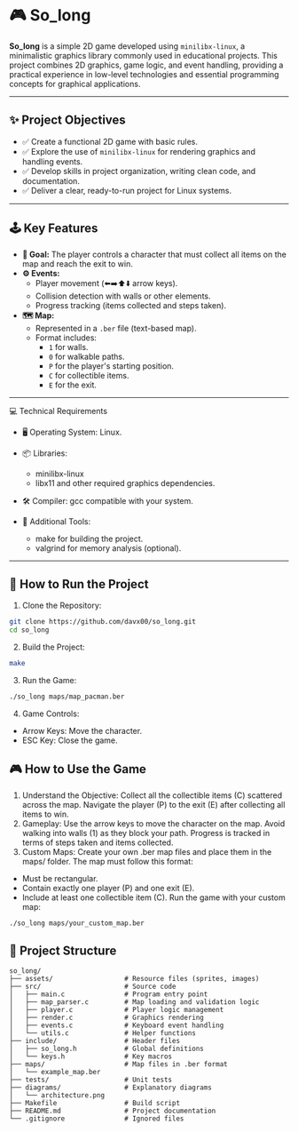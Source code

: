 # 🎮 So_long  

**So_long** is a simple 2D game developed using `minilibx-linux`, a minimalistic graphics library commonly used in educational projects. This project combines 2D graphics, game logic, and event handling, providing a practical experience in low-level technologies and essential programming concepts for graphical applications.  

---

## ✨ Project Objectives  

- ✅ Create a functional 2D game with basic rules.  
- ✅ Explore the use of `minilibx-linux` for rendering graphics and handling events.  
- ✅ Develop skills in project organization, writing clean code, and documentation.  
- ✅ Deliver a clear, ready-to-run project for Linux systems.  

---

## 🕹️ Key Features  

- **🎯 Goal:** The player controls a character that must collect all items on the map and reach the exit to win.  
- **⚙️ Events:**  
  - Player movement (⬅️➡️⬆️⬇️ arrow keys).  
  - Collision detection with walls or other elements.  
  - Progress tracking (items collected and steps taken).  
- **🗺️ Map:**  
  - Represented in a `.ber` file (text-based map).  
  - Format includes:  
    - `1` for walls.  
    - `0` for walkable paths.  
    - `P` for the player's starting position.  
    - `C` for collectible items.  
    - `E` for the exit.

---

💻 Technical Requirements
- 🖥️ Operating System: Linux.
- 📦 Libraries:
  - minilibx-linux
  - libx11 and other required graphics dependencies.

- 🛠️ Compiler: gcc compatible with your system.
- 🔧 Additional Tools:
  - make for building the project.
  - valgrind for memory analysis (optional).
  
---
## 🚀 How to Run the Project 
1. Clone the Repository:
```bash
git clone https://github.com/davx00/so_long.git
cd so_long
```
2. Build the Project:
```bash
make
```
3. Run the Game:
```bash
./so_long maps/map_pacman.ber
```
4. Game Controls:
- Arrow Keys: Move the character.
- ESC Key: Close the game.

## 🎮 How to Use the Game
1. Understand the Objective:
Collect all the collectible items (C) scattered across the map. Navigate the
player (P) to the exit (E) after collecting all items to win.
2. Gameplay:
Use the arrow keys to move the character on the map. Avoid walking into walls
(1) as they block your path. Progress is tracked in terms of steps taken and
items collected.
3. Custom Maps:
Create your own .ber map files and place them in the maps/ folder. The map must
follow this format:
- Must be rectangular.
- Contain exactly one player (P) and one exit (E).
- Include at least one collectible item (C).
Run the game with your custom map:
```bash
./so_long maps/your_custom_map.ber
```

## 📂 Project Structure  

```plaintext
so_long/
├── assets/                  # Resource files (sprites, images)
├── src/                     # Source code
│   ├── main.c               # Program entry point
│   ├── map_parser.c         # Map loading and validation logic
│   ├── player.c             # Player logic management
│   ├── render.c             # Graphics rendering
│   ├── events.c             # Keyboard event handling
│   └── utils.c              # Helper functions
├── include/                 # Header files
│   ├── so_long.h            # Global definitions
│   └── keys.h               # Key macros
├── maps/                    # Map files in .ber format
│   └── example_map.ber
├── tests/                   # Unit tests
├── diagrams/                # Explanatory diagrams
│   └── architecture.png
├── Makefile                 # Build script
├── README.md                # Project documentation
└── .gitignore               # Ignored files

